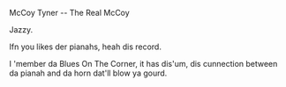 McCoy Tyner -- The Real McCoy

Jazzy.

Ifn you likes der pianahs, heah dis record.

I 'member da Blues On The Corner, it has dis'um, dis cunnection between da pianah and da horn dat'll blow ya gourd.
